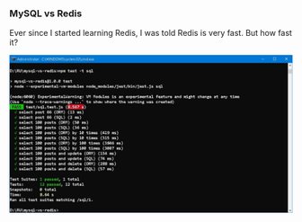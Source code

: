 ### MySQL vs Redis 

Ever since I started learning Redis, I was told Redis is very fast. But how fast it? 

![alt sql](img/test-sql.JPG)